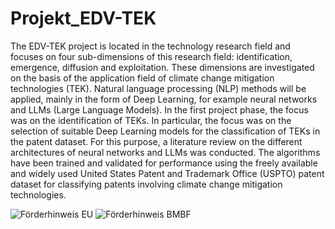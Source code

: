 # Projekt_EDV-TEK
The EDV-TEK project is located in the technology research field and focuses on four sub-dimensions of this research field: identification, emergence, diffusion and exploitation. These dimensions are investigated on the basis of the application field of climate change mitigation technologies (TEK). Natural language processing (NLP) methods will be applied, mainly in the form of Deep Learning, for example neural networks and LLMs (Large Language Models).
In the first project phase, the focus was on the identification of TEKs. In particular, the focus was on the selection of suitable Deep Learning models for the classification of TEKs in the patent dataset. For this purpose, a literature review on the different architectures of neural networks and LLMs was conducted. The algorithms have been trained and validated for performance using the freely available and widely used United States Patent and Trademark Office (USPTO) patent dataset for classifying patents involving climate change mitigation technologies.

![Förderhinweis EU](https://github.com/juergenct/Projekt_EDV-TEK/assets/122016233/b789cc56-930e-4e5d-bb16-c24d46ce12c4)
![Förderhinweis BMBF](https://github.com/juergenct/Projekt_EDV-TEK/assets/122016233/e997a597-e504-48f8-9457-616fa4e5f12f)

